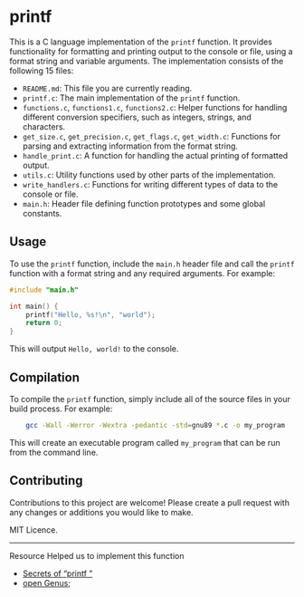 # printf

This is a C language implementation of the `printf` function. It provides functionality for formatting and printing output to the console or file, using a format string and variable arguments. The implementation consists of the following 15 files:

- `README.md`: This file you are currently reading.
- `printf.c`: The main implementation of the `printf` function.
- `functions.c`, `functions1.c`, `functions2.c`: Helper functions for handling different conversion specifiers, such as integers, strings, and characters.
- `get_size.c`, `get_precision.c`, `get_flags.c`, `get_width.c`: Functions for parsing and extracting information from the format string.
- `handle_print.c`: A function for handling the actual printing of formatted output.
- `utils.c`: Utility functions used by other parts of the implementation.
- `write_handlers.c`: Functions for writing different types of data to the console or file.
- `main.h`: Header file defining function prototypes and some global constants.

## Usage

To use the `printf` function, include the `main.h` header file and call the `printf` function with a format string and any required arguments. For example:

```c
#include "main.h"

int main() {
    printf("Hello, %s!\n", "world");
    return 0;
}
```

This will output `Hello, world!` to the console.

## Compilation

To compile the `printf` function, simply include all of the source files in your build process. For example:

```sh
    gcc -Wall -Werror -Wextra -pedantic -std=gnu89 *.c -o my_program
```

This will create an executable program called `my_program` that can be run from the command line.

## Contributing

Contributions to this project are welcome! Please create a pull request with any changes or additions you would like to make.

MIT Licence.


---
Resource Helped us to implement this function

- [Secrets of “printf ”](Resource_one.pdf)
- [open Genus](https://iq.opengenus.org/how-printf-and-scanf-function-works-in-c-internally/);